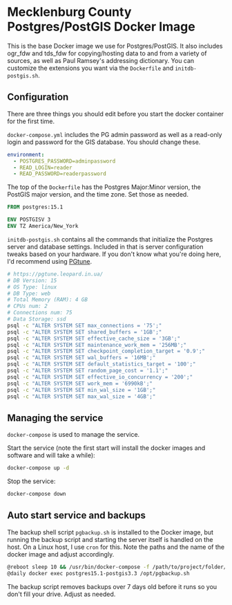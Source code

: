 # Mecklenburg County Postgres/PostGIS Docker Image

This is the base Docker image we use for Postgres/PostGIS. It also includes ogr_fdw and tds_fdw for copying/hosting data to and from a variety of sources, as well as Paul Ramsey's addressing dictionary. You can customize the extensions you want via the `Dockerfile` and `initdb-postgis.sh`. 

## Configuration

There are three things you should edit before you start the docker container for the first time.

`docker-compose.yml` includes the PG admin password as well as a read-only login and password for the GIS database. You should change these.

```yaml 
environment:
  - POSTGRES_PASSWORD=adminpassword
  - READ_LOGIN=reader
  - READ_PASSWORD=readerpassword
```

The top of the `Dockerfile` has the Postgres Major:Minor version, the PostGIS major version, and the time zone. Set those as needed. 

```dockerfile 
FROM postgres:15.1

ENV POSTGISV 3
ENV TZ America/New_York
```

`initdb-postgis.sh` contains all the commands that initialize the Postgres server and database settings. Included in that is server configuration tweaks based on your hardware. If you don't know what you're doing here, I'd recommend using [PGtune](https://pgtune.leopard.in.ua/).

```bash
# https://pgtune.leopard.in.ua/
# DB Version: 15
# OS Type: linux
# DB Type: web
# Total Memory (RAM): 4 GB
# CPUs num: 2
# Connections num: 75
# Data Storage: ssd
psql -c "ALTER SYSTEM SET max_connections = '75';"
psql -c "ALTER SYSTEM SET shared_buffers = '1GB';"
psql -c "ALTER SYSTEM SET effective_cache_size = '3GB';"
psql -c "ALTER SYSTEM SET maintenance_work_mem = '256MB';"
psql -c "ALTER SYSTEM SET checkpoint_completion_target = '0.9';"
psql -c "ALTER SYSTEM SET wal_buffers = '16MB';"
psql -c "ALTER SYSTEM SET default_statistics_target = '100';"
psql -c "ALTER SYSTEM SET random_page_cost = '1.1';"
psql -c "ALTER SYSTEM SET effective_io_concurrency = '200';"
psql -c "ALTER SYSTEM SET work_mem = '6990kB';"
psql -c "ALTER SYSTEM SET min_wal_size = '1GB';"
psql -c "ALTER SYSTEM SET max_wal_size = '4GB';"
```

## Managing the service

`docker-compose` is used to manage the service.

Start the service (note the first start will install the docker images and software and will take a while):

```bash
docker-compose up -d
```

Stop the service:

```bash
docker-compose down
```

## Auto start service and backups

The backup shell script `pgbackup.sh` is installed to the Docker image, but running the backup script and starting the server itself is handled on the host. On a Linux host, I use `cron` for this. Note the paths and the name of the docker image and adjust accordingly.

```bash
@reboot sleep 10 && /usr/bin/docker-compose -f /path/to/project/folder/docker-compose.yml up -d
@daily docker exec postgres15.1-postgis3.3 /opt/pgbackup.sh
```

The backup script removes backups over 7 days old before it runs so you don't fill your drive. Adjust as needed.

